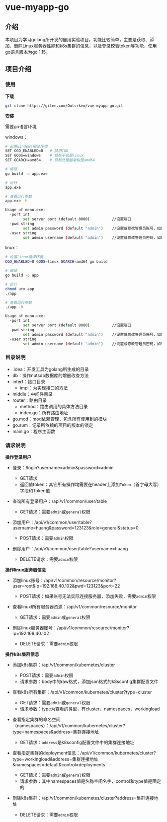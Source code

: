 # vue-myapp-go

## **介绍**

本项目为学习golang所开发的自用实验项目，功能比较简单，主要是获取、添加、删除Linux服务器性能和k8s集群的信息，以及登录校验token等功能，使用go语言版本为go 1.15。

## 项目介绍

### 使用

**下载**

```bash
git clone https://gitee.com/Outsrkem/vue-myapp-go.git
```

**安装**

需要go语言环境

windows：

```bash
# 设置windows编译环境
SET CGO_ENABLED=0	# 禁用CGO
SET GOOS=windows  	# 目标平台是linux
SET GOARCH=amd64  	# 目标处理器架构是amd64

# 编译
go build -o app.exe

# 运行
app.exe

# 查看运行参数
app.exe -h

Usage of menu.exe:
  -port int
        set server port (default 8080)			//设置端口
  -pwd string
        set admin password (default "admin")	//设置或修改管理员账号，如果没有指定，默认admin
  -user string
        set admin username (default "admin")	//设置或修改管理员密码，如果没有指定，默认admin
```

linux：

```bash
# 设置linux编译环境
CGO_ENABLED=0 GOOS=linux GOARCH=amd64 go build

# 编译
go build -o app

# 运行
chmod u+x app
./app

# 查看运行参数
./app -h

Usage of menu.exe:
  -port int
        set server port (default 8080)			//设置端口
  -pwd string
        set admin password (default "admin")	//设置或修改管理员账号，如果没有指定，默认admin
  -user string
        set admin username (default "admin")	//设置或修改管理员密码，如果没有指定，默认admin

```

### 目录说明

- .idea：开发工具为golang所生成的目录
- db：操作nutsdb数据库的增删改查方法
- interf：接口目录
  - impl：为实现接口的方法
- middle：中间件目录
- router：路由目录
  - method：路由调用的具体方法目录
  - index.go：所有路由地址
- go.mod：mod依赖管理，包含所有使用到的模块
- go.sum：记录所依赖的项目的版本的锁定
- main.go：程序主函数

### 请求说明

**操作登录用户**

- 登录：/login?username=admin&password=admin

  - GET请求
  - 返回值token：其它所有操作均需要在header上添加`Token`（首字母大写）字段和Token值

  

- 查询所有登录用户：/api/v1/common/user/table

  - GET请求：需要`admin`或`general`权限

  

- 添加用户：/api/v1/common/user/table?username=huang&password=123123&role=general&status=0

  - POST请求：需要`admin`权限

  

- 删除用户：/api/v1/common/user/table?username=huang

  - DELETE请求：需要`admin`权限

  

**操作linux服务器信息**

- 添加linux账号：/api/v1/common/resource/monitor?user=root&ip=192.168.40.102&pwd=123123&port=22

  - POST请求：如果账号无法实际连接服务器，添加失败，需要`admin`权限

  

- 查看linuxl所有服务器资源：/api/v1/common/resource/monitor

  - GET请求：需要`admin`或`general`权限

  

- 删除linux服务器账号：/api/v1/common/resource/monitor?ip=192.168.40.102

  - DELETE请求：需要`admin`权限

  

**操作k8s集群信息**

- 添加k8s集群：/api/v1/common/kubernetes/cluster

  - POST请求：需要`admin`权限
  - 请求参数：body中的raw格式，添加json格式的k8sconfig集群配置文件

  

- 查看k8s所有集群：/api/v1/common/kubernetes/cluster?type=cluster

  - GET请求：需要`admin`或`general`权限
  - 请求参数：type为查看的类型，有cluster，namespaces，workingload

  

- 查看指定集群的命名空间（namespaces）：/api/v1/common/kubernetes/cluster?type=namespaces&address=集群连接地址

  - GET请求：`address`是k8sconfig配置文件中的集群连接地址

  

- 查看指定集群的deployment信息：/api/v1/common/kubernetes/cluster?type=workingload&address=集群连接地址&namespaces=default&control=deployments

  - GET请求：需要`admin`或`general`权限
  - 请求参数：其中namespaces值是名称空间名字，control和type值是固定的

  

- 删除k8s集群：/api/v1/common/kubernetes/cluster?address=集群连接地址

  - DELETE请求：需要`admin`权限

